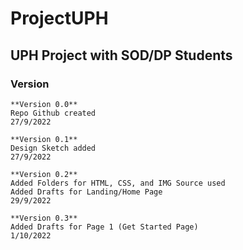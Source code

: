 # ProjectUPH
## UPH Project with SOD/DP Students

### Version
```
**Version 0.0**
Repo Github created
27/9/2022

**Version 0.1**
Design Sketch added
27/9/2022

**Version 0.2**
Added Folders for HTML, CSS, and IMG Source used
Added Drafts for Landing/Home Page
29/9/2022

**Version 0.3**
Added Drafts for Page 1 (Get Started Page)
1/10/2022
```
